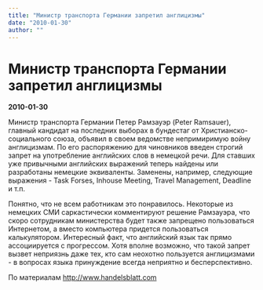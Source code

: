 ```yaml
---
title: "Министр транспорта Германии запретил англицизмы"
date: "2010-01-30"
author: ""
---
```


# Министр транспорта Германии запретил англицизмы

**2010-01-30** 

Министр транспорта Германии Петер Рамзауэр (Peter Ramsauer), главный кандидат на последних выборах в бундестаг от Христианско-социального союза, объявил в своем ведомстве непримиримую войну англицизмам. По его распоряжению для чиновников введен строгий запрет на употребление английских слов в немецкой речи. Для ставших уже привычными английских выражений теперь найдены или разработаны немецкие эквиваленты. Заменены, например, следующие выражения - Task Forses, Inhouse Meeting, Travel Management, Deadline и т.п.

Понятно, что не всем работникам это понравилось. Некоторые из немецких СМИ саркастически комментируют решение Рамзауэра, что скоро сотрудникам министерства будет также запрещено пользоваться Интернетом, а вместо компьютера придется пользоваться калькулятором. Интересный факт, что английский язык так прямо ассоциируется с прогрессом. Хотя вполне возможно, что такой запрет вызвет неприязнь даже тех, кто сам неохотно пользуется англицизмами - в вопросах языка принуждение всегда неприятно и бесперспективно.

По материалам http://www.handelsblatt.com